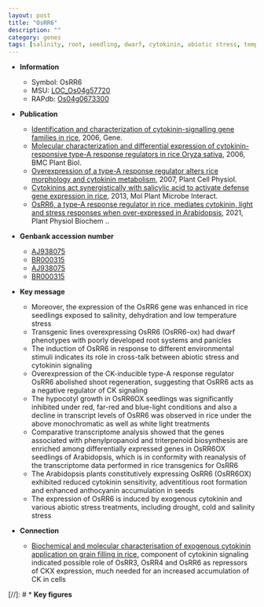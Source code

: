 ```yaml
---
layout: post
title: "OsRR6"
description: ""
category: genes
tags: [salinity, root, seedling, dwarf, cytokinin, abiotic stress, temperature, shoot, panicle, seedlings, growth, stress, biotic stress, salinity stress, cold, adventitious root, adventitious root formation]
---
```


* **Information**  
    + Symbol: OsRR6  
    + MSU: [LOC_Os04g57720](http://rice.plantbiology.msu.edu/cgi-bin/ORF_infopage.cgi?orf=LOC_Os04g57720)  
    + RAPdb: [Os04g0673300](http://rapdb.dna.affrc.go.jp/viewer/gbrowse_details/irgsp1?name=Os04g0673300)  

* **Publication**  
    + [Identification and characterization of cytokinin-signalling gene families in rice](http://www.ncbi.nlm.nih.gov/pubmed?term=Identification+and+characterization+of+cytokinin-signalling+gene+families+in+rice%5BTitle%5D), 2006, Gene.
    + [Molecular characterization and differential expression of cytokinin-responsive type-A response regulators in rice Oryza sativa](http://www.ncbi.nlm.nih.gov/pubmed?term=Molecular+characterization+and+differential+expression+of+cytokinin-responsive+type-A+response+regulators+in+rice+Oryza+sativa%5BTitle%5D), 2006, BMC Plant Biol.
    + [Overexpression of a type-A response regulator alters rice morphology and cytokinin metabolism](http://www.ncbi.nlm.nih.gov/pubmed?term=Overexpression+of+a+type-A+response+regulator+alters+rice+morphology+and+cytokinin+metabolism%5BTitle%5D), 2007, Plant Cell Physiol.
    + [Cytokinins act synergistically with salicylic acid to activate defense gene expression in rice](http://www.ncbi.nlm.nih.gov/pubmed?term=Cytokinins+act+synergistically+with+salicylic+acid+to+activate+defense+gene+expression+in+rice%5BTitle%5D), 2013, Mol Plant Microbe Interact.
    + [OsRR6, a type-A response regulator in rice, mediates cytokinin, light and stress responses when over-expressed in Arabidopsis](http://www.ncbi.nlm.nih.gov/pubmed?term=OsRR6,+a+type-A+response+regulator+in+rice,+mediates+cytokinin,+light+and+stress+responses+when+over-expressed+in+Arabidopsis%5BTitle%5D), 2021, Plant Physiol Biochem ..

* **Genbank accession number**  
    + [AJ938075](http://www.ncbi.nlm.nih.gov/nuccore/AJ938075)
    + [BR000315](http://www.ncbi.nlm.nih.gov/nuccore/BR000315)
    + [AJ938075](http://www.ncbi.nlm.nih.gov/nuccore/AJ938075)
    + [BR000315](http://www.ncbi.nlm.nih.gov/nuccore/BR000315)

* **Key message**  
    + Moreover, the expression of the OsRR6 gene was enhanced in rice seedlings exposed to salinity, dehydration and low temperature stress
    + Transgenic lines overexpressing OsRR6 (OsRR6-ox) had dwarf phenotypes with poorly developed root systems and panicles
    + The induction of OsRR6 in response to different environmental stimuli indicates its role in cross-talk between abiotic stress and cytokinin signaling
    + Overexpression of the CK-inducible type-A response regulator OsRR6 abolished shoot regeneration, suggesting that OsRR6 acts as a negative regulator of CK signaling
    + The hypocotyl growth in OsRR6OX seedlings was significantly inhibited under red, far-red and blue-light conditions and also a decline in transcript levels of OsRR6 was observed in rice under the above monochromatic as well as white light treatments
    + Comparative transcriptome analysis showed that the genes associated with phenylpropanoid and triterpenoid biosynthesis are enriched among differentially expressed genes in OsRR6OX seedlings of Arabidopsis, which is in conformity with reanalysis of the transcriptome data performed in rice transgenics for OsRR6
    + The Arabidopsis plants constitutively expressing OsRR6 (OsRR6OX) exhibited reduced cytokinin sensitivity, adventitious root formation and enhanced anthocyanin accumulation in seeds
    + The expression of OsRR6 is induced by exogenous cytokinin and various abiotic stress treatments, including drought, cold and salinity stress

* **Connection**  
    + [Biochemical and molecular characterisation of exogenous cytokinin application on grain filling in rice.](RR) component of cytokinin signaling indicated possible role of OsRR3, OsRR4 and OsRR6 as repressors of CKX expression, much needed for an increased accumulation of CK in cells

[//]: # * **Key figures**  


